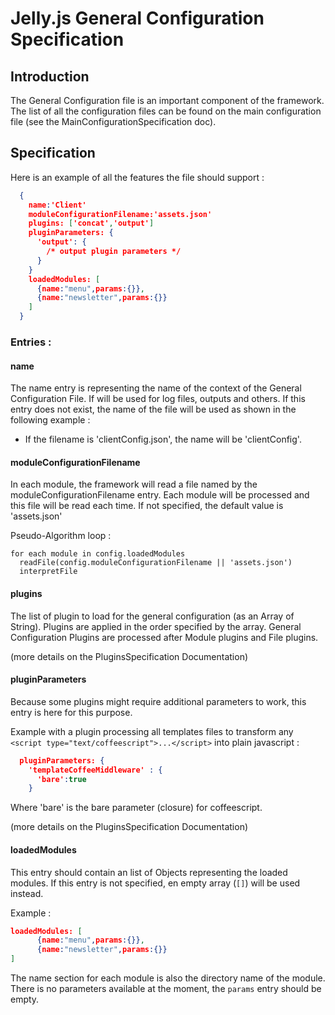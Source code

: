 # Jelly.js General Configuration Specification


## Introduction

The General Configuration file is an important component of the framework. The list of all the configuration files can be found on the main configuration file (see the MainConfigurationSpecification doc).

## Specification

Here is an example of all the features the file should support :

```json
  {
    name:'Client'
    moduleConfigurationFilename:'assets.json'
    plugins: ['concat','output']
    pluginParameters: {
      'output': {
        /* output plugin parameters */
      }
    }
    loadedModules: [
      {name:"menu",params:{}},
      {name:"newsletter",params:{}}
    ]
  }
```
### Entries :

#### name
The name entry is representing the name of the context of the General Configuration File.
If will be used for log files, outputs and others.
If this entry does not exist, the name of the file will be used as shown in the following example :

  - If the filename is 'clientConfig.json', the name will be 'clientConfig'.

#### moduleConfigurationFilename

In each module, the framework will read a file named by the moduleConfigurationFilename entry.
Each module will be processed and this file will be read each time.
If not specified, the default value is 'assets.json'

Pseudo-Algorithm loop :

```
for each module in config.loadedModules
  readFile(config.moduleConfigurationFilename || 'assets.json')
  interpretFile
```

#### plugins

The list of plugin to load for the general configuration (as an Array of String).
Plugins are applied in the order specified by the array.
General Configuration Plugins are processed after Module plugins and File plugins.

(more details on the PluginsSpecification Documentation)

#### pluginParameters

Because some plugins might require additional parameters to work, this entry is here for this purpose.

Example with a plugin processing all templates files to transform any ```<script type="text/coffeescript">...</script>``` into plain javascript :

```json
  pluginParameters: {
    'templateCoffeeMiddleware' : {
      'bare':true
    }
```
Where 'bare' is the bare parameter (closure) for coffeescript.

(more details on the PluginsSpecification Documentation)


#### loadedModules

This entry should contain an list of Objects representing the loaded modules.
If this entry is not specified, en empty array (```[]```) will be used instead.

Example :

```json
loadedModules: [
      {name:"menu",params:{}},
      {name:"newsletter",params:{}}
]
```

The name section for each module is also the directory name of the module.
There is no parameters available at the moment, the ```params``` entry should be empty.


